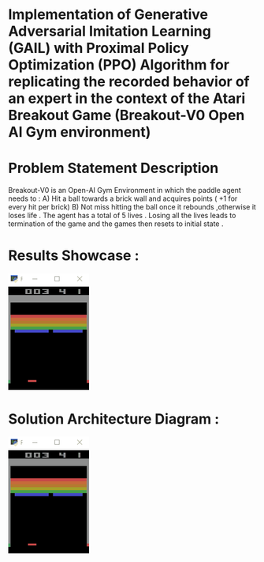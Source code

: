 # Implementation of Generative Adversarial Imitation Learning (GAIL) with Proximal Policy Optimization (PPO) Algorithm for replicating the recorded behavior of an expert in the context of the Atari Breakout Game (Breakout-V0 Open AI Gym environment)
# Problem Statement Description
Breakout-V0 is an Open-AI Gym Environment in which the paddle agent needs to :
A) Hit a ball towards a brick wall and acquires points ( +1 for every hit per brick)
B) Not miss hitting the ball once it rebounds ,otherwise it loses life . The agent has a total of 5 lives . Losing all the lives leads to termination of the game and the games then resets to initial state .
# Results Showcase :
![trained_agent_playing_atari_breakout_gym_env](https://github.com/PranayKr/Generative_Adversarial_Imitation_Learning/blob/main/Breakout_Gym.gif)
# Solution Architecture Diagram :
![solution_archtecture_diagram](https://github.com/PranayKr/Generative_Adversarial_Imitation_Learning/blob/main/Breakout_Gym.gif)

